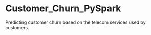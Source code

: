 # Customer_Churn_PySpark
Predicting customer churn based on the telecom services used by customers.
